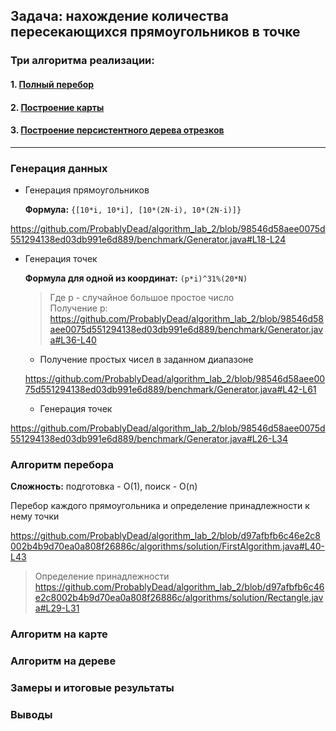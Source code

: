 ## Задача: нахождение количества пересекающихся прямоугольников в точке

### Три алгоритма реализации: 

#### 1. [Полный перебор](#алгоритм-перебора)
#### 2. [Построение карты](#алгоритм-на-карте)
#### 3. [Построение персистентного дерева отрезков](#алгоритм-на-дереве)

---

### Генерация данных

  - Генерация прямоугольников 

    **Формула:** `{[10*i, 10*i], [10*(2N-i), 10*(2N-i)]}`

  https://github.com/ProbablyDead/algorithm_lab_2/blob/98546d58aee0075d551294138ed03db991e6d889/benchmark/Generator.java#L18-L24

  - Генерация точек 

    **Формула для одной из координат:** `(p*i)^31%(20*N)`
    > Где p - случайное большое простое число   
    > Получение p:
    > https://github.com/ProbablyDead/algorithm_lab_2/blob/98546d58aee0075d551294138ed03db991e6d889/benchmark/Generator.java#L36-L40

    - Получение простых чисел в заданном диапазоне

    https://github.com/ProbablyDead/algorithm_lab_2/blob/98546d58aee0075d551294138ed03db991e6d889/benchmark/Generator.java#L42-L61

    - Генерация точек

  https://github.com/ProbablyDead/algorithm_lab_2/blob/98546d58aee0075d551294138ed03db991e6d889/benchmark/Generator.java#L26-L34

### Алгоритм перебора

 **Сложность:** подготовка - O(1), поиск - O(n)

  Перебор каждого прямоугольника и определение принадлежности к нему точки

  https://github.com/ProbablyDead/algorithm_lab_2/blob/d97afbfb6c46e2c8002b4b9d70ea0a808f26886c/algorithms/solution/FirstAlgorithm.java#L40-L43

  > Определение принадлежности
  https://github.com/ProbablyDead/algorithm_lab_2/blob/d97afbfb6c46e2c8002b4b9d70ea0a808f26886c/algorithms/solution/Rectangle.java#L29-L31

### Алгоритм на карте


### Алгоритм на дереве


### Замеры и итоговые результаты


### Выводы

